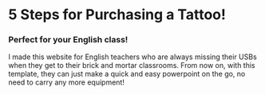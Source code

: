 # 5 Steps for Purchasing a Tattoo!
### Perfect for your English class!

I made this website for English teachers who are always missing their USBs when they get to their brick and mortar classrooms. From now on, with this template, they can just make a quick and easy powerpoint on the go, no need to carry any more equipment!
